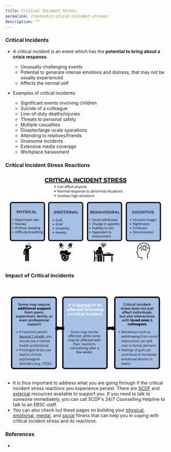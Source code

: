 ```yaml
---
title: Critical Incident Stress
permalink: /content/critical-incident-stress/
description: ""
---
```

### Critical Incidents
* A critical incident is an event which has the **potential to bring about a crisis response**.
	* Unusually challenging events
	* Potential to generate intense emotions and distress, that may not be usually experienced
	* Affects the normal self

* Examples of critical incidents:
	* Significant events involving children
	* Suicide of a colleague
	* Line-of-duty deaths/injuries
	* Threats to personal safety
	* Multiple casualties
	* Disaster/large-scale operations
	* Attending to relatives/friends
	* Gruesome incidents
	* Extensive media coverage
	* Workplace harassment

### Critical Incident Stress Reactions
![](/images/CIS.png)

### Impact of Critical Incidents
![](/images/CIS%20Impact.png)
* It is thus important to address what you are going through if the critical incident stress reactions you experience persist. There are [SCDF](/support-options/SCDF-resources) and [external](/support-options/external-resources) resources available to support you. If you need to talk to someone immediately, you can call SCDF's 24/7 Counselling Helpline to talk to an EBSC staff.
* You can also check out these pages on building your [physical](/tools/healthy-behavioural-coping), [emotional](/tools/emotion-regulation), [mental](/tools/targeting-automatic-thoughts), and [social](/tools/building-social-fitness) fitness that can help you in coping with critical incident stress and its reactions.

### References
*